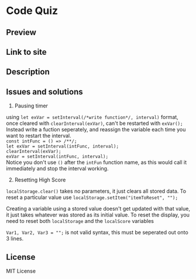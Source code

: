 # Code Quiz

## Preview

## Link to site

## Description

## Issues and solutions

1. Pausing timer

using `let exVar = setInterval(/*write function*/, interval)` format, once cleared with `clearInterval(exVar)`, can't be restarted with `exVar();`
Instead write a fuction seperately, and reassign the variable each time you want to restart the interval. <br>
`const intFunc = () => /**/;` <br>
`let exVar = setInterval(intFunc, interval);` <br>
`clearInterval(exVar); ` <br>
`exVar = setInterval(intFunc, interval);` <br>
Notice you don't use `()` after the `intFun` function name, as this would call it immediately and stop the interval working. 

2. Resetting High Score

`localStorage.clear()` takes no parameters, it just clears all stored data. To reset a particular value use  `localStorage.setItem("itemToReset", "");`

Creating a variable using a stored value doesn't get updated with that value, it just takes whatever was stored as its initial value. To reset the display, you need to reset both `localStorage` and the `localScore` variables

`Var1, Var2, Var3 = "";` is not valid syntax, this must be seperated out onto 3 lines. 

## License 

MIT License